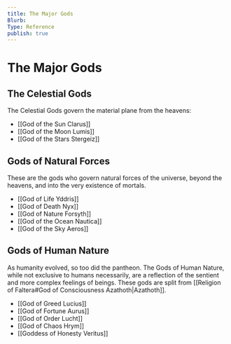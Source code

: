 ```yaml
---
title: The Major Gods
Blurb:
Type: Reference
publish: true
---
```


# The Major Gods

## The Celestial Gods

The Celestial Gods govern the material plane from the heavens:

- [[God of the Sun Clarus]]
- [[God of the Moon Lumis]]
- [[God of the Stars Stergeiz]]

## Gods of Natural Forces

These are the gods who govern natural forces of the universe, beyond the heavens, and into the very existence of mortals.

- [[God of Life Yddris]]
- [[God of Death Nyx]]
- [[God of Nature Forsyth]]
- [[God of the Ocean Nautica]]
- [[God of the Sky Aeros]]

## Gods of Human Nature

As humanity evolved, so too did the pantheon. The Gods of Human Nature, while not exclusive to humans necessarily, are a reflection of the sentient and more complex feelings of beings. These gods are split from [[Religion of Faltera#God of Consciousness Azathoth|Azathoth]].

- [[God of Greed Lucius]]
- [[God of Fortune Aurus]]
- [[God of Order Lucht]]
- [[God of Chaos Hrym]]
- [[Goddess of Honesty Veritus]]
